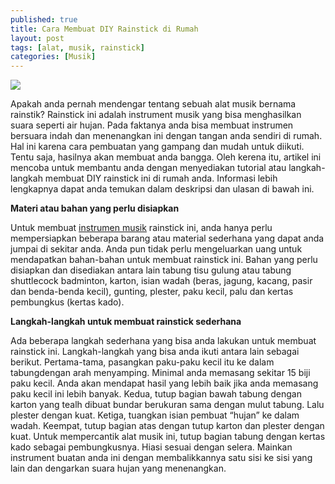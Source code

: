 ```yaml
---
published: true
title: Cara Membuat DIY Rainstick di Rumah
layout: post
tags: [alat, musik, rainstick]
categories: [Musik]
---
```

<img src="http://img.auctiva.com/imgdata/1/1/8/9/9/8/1/webimg/388908689_tp.jpg">

Apakah anda pernah mendengar tentang sebuah alat musik bernama rainstik? Rainstick ini adalah instrument musik yang bisa menghasilkan suara seperti air hujan. Pada faktanya anda bisa membuat instrumen bersuara indah dan menenangkan ini dengan tangan anda sendiri di rumah. Hal ini karena cara pembuatan yang gampang dan mudah untuk diikuti. Tentu saja, hasilnya akan membuat anda bangga. Oleh kerena itu, artikel ini mencoba untuk membantu anda dengan menyediakan tutorial atau langkah-langkah membuat DIY rainstick ini di rumah anda. Informasi lebih lengkapnya dapat anda temukan dalam deskripsi dan ulasan di bawah ini.

<b>Materi atau bahan yang perlu disiapkan</b>

Untuk membuat <a href="http://id.yamaha.com/id/products/musical-instruments/">instrumen musik</a> rainstick ini, anda hanya perlu mempersiapkan beberapa barang atau material sederhana yang dapat anda jumpai di sekitar anda. Anda pun tidak perlu mengeluarkan uang untuk mendapatkan bahan-bahan untuk membuat rainstick ini. Bahan yang perlu disiapkan dan disediakan antara lain tabung tisu gulung atau tabung shuttlecock badminton, karton, isian wadah (beras, jagung, kacang, pasir dan benda-benda kecil), gunting, plester, paku kecil, palu dan kertas pembungkus (kertas kado). 

<b>Langkah-langkah untuk membuat rainstick sederhana</b>

Ada beberapa langkah sederhana yang bisa anda lakukan untuk membuat rainstick ini. Langkah-langkah yang bisa anda ikuti antara lain sebagai berikut. Pertama-tama, pasangkan paku-paku kecil itu ke dalam tabungdengan arah menyamping. Minimal anda memasang sekitar 15 biji paku kecil. Anda akan mendapat hasil yang lebih baik jika anda memasang paku kecil ini lebih banyak. Kedua, tutup bagian bawah tabung dengan karton yang tealh dibuat bundar berukuran sama dengan mulut tabung. Lalu plester dengan kuat. Ketiga, tuangkan isian pembuat “hujan” ke dalam wadah. Keempat, tutup bagian atas dengan tutup karton dan plester dengan kuat. Untuk mempercantik alat musik ini, tutup bagian tabung dengan kertas kado sebagai pembungkusnya. Hiasi sesuai dengan selera. Mainkan instrument buatan anda ini dengan membalikkannya satu sisi ke sisi yang lain dan dengarkan suara hujan yang menenangkan.